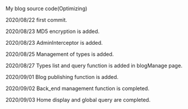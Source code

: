 My blog source code(Optimizing)


2020/08/22 first commit.

2020/08/23 MD5 encryption is added.

2020/08/23 AdminInterceptor is added.

2020/08/25 Management of types is added.

2020/08/27 Types list and query function is added in blogManage page.

2020/09/01 Blog publishing function is added.

2020/09/02 Back_end management function is completed.

2020/09/03 Home display and global query are completed.